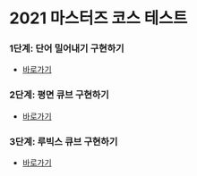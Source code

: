# 2021 마스터즈 코스 테스트

### 1단계: 단어 밀어내기 구현하기
 - [바로가기](https://github.com/sanhee/codesquad_2021_masters_test/tree/step-1)
### 2단계: 평면 큐브 구현하기
 - [바로가기](https://github.com/sanhee/codesquad_2021_masters_test/tree/step-2)
### 3단계: 루빅스 큐브 구현하기
 - [바로가기](https://github.com/sanhee/codesquad_2021_masters_test/tree/step-3)


